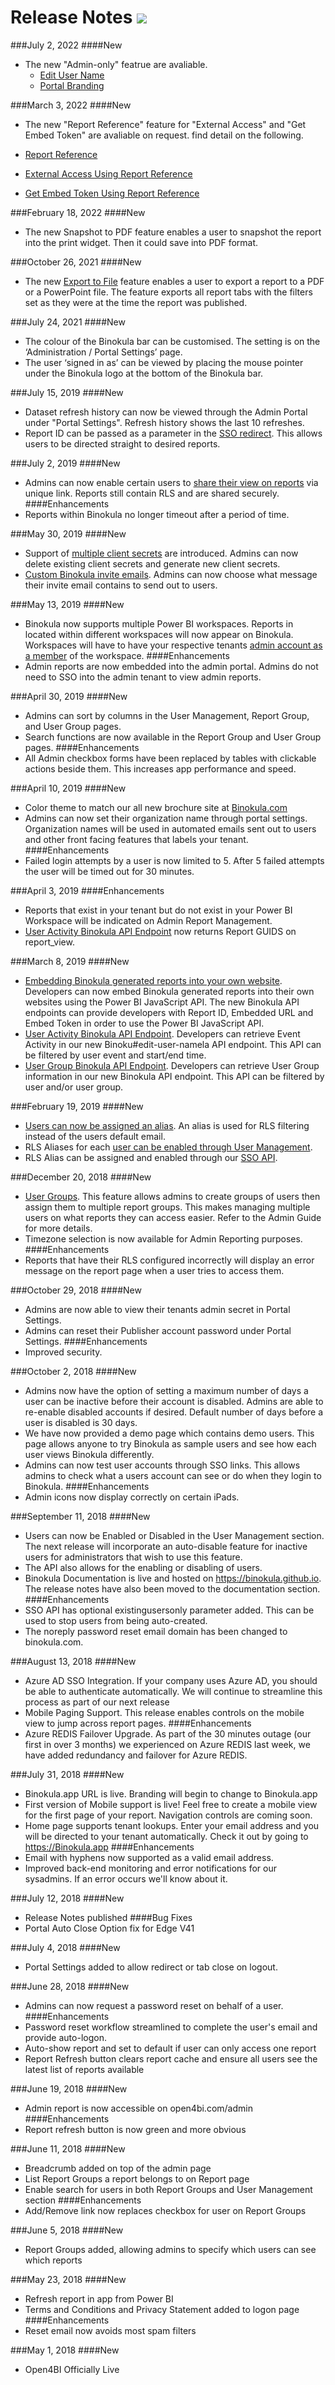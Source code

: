 # Release Notes ![](images/favicon.png)

###July 2, 2022
####New 
* The new "Admin-only" featrue are avaliable.
  * [Edit User Name](/admin-guide/#edit-user-name)
  * [Portal Branding](/admin-guide/#portal-branding)

###March 3, 2022
####New 
* The new "Report Reference" feature for "External Access" and "Get Embed Token" are avaliable on request. find detail on the following.
* [Report Reference](../admin-guide/#report-reference)   

* [External Access Using Report Reference](../developer-guide/#redirect-to-binokula-external-access-using-report-reference)   

* [Get Embed Token Using Report Reference](../developer-guide/#get-embed-token-using-report-reference)   
 


###February 18, 2022
####New 
* The new Snapshot to PDF feature enables a user to snapshot the report into the print widget. Then it could save into PDF format. 


###October 26, 2021
####New 
* The new [Export to File](../admin-guide/#report-export-permissions)   feature enables a user to export a report to a PDF or a PowerPoint file.  The feature exports all report tabs with the filters set as they were at the time the report was published.  


###July 24, 2021
####New 
* The colour of the Binokula bar can be customised. The setting is on the ‘Administration / Portal Settings’ page.
* The user ‘signed in as’ can be viewed by placing the mouse pointer under the Binokula logo at the bottom of the Binokula bar.

###July 15, 2019
####New 
* Dataset refresh history can now be viewed through the Admin Portal under "Portal Settings". Refresh history shows the last 10 refreshes.
* Report ID can be passed as a parameter in the [SSO redirect](../developer-guide/#redirect-to-binokula-external-access). This allows users to be directed straight to desired reports.

###July 2, 2019
####New 
* Admins can now enable certain users to [share their view on reports](../admin-guide/#report-sharing-permissions) via unique link. Reports still contain RLS and are shared securely.
####Enhancements
* Reports within Binokula no longer timeout after a period of time.

###May 30, 2019
####New 
* Support of [multiple client secrets](../developer-guide/#managing-client-secrets) are introduced. Admins can now delete existing client secrets and generate new client secrets.
* [Custom Binokula invite emails](/admin-guide/#custom-emails). Admins can now choose what message their invite email contains to send out to users.

###May 13, 2019
####New
* Binokula now supports multiple Power BI workspaces. Reports in located within different workspaces will now appear on Binokula. Workspaces will have to have your respective tenants [admin account as a member](../admin-guide/#power-bi-workspaces) of the workspace.
####Enhancements
* Admin reports are now embedded into the admin portal. Admins do not need to SSO into the admin tenant to view admin reports.

###April 30, 2019
####New
* Admins can sort by columns in the User Management, Report Group, and User Group pages.
* Search functions are now available in the Report Group and User Group pages.
####Enhancements
* All Admin checkbox forms have been replaced by tables with clickable actions beside them. This increases app performance and speed. 

###April 10, 2019
####New
* Color theme to match our all new brochure site at [Binokula.com](https://binokula.com)
* Admins can now set their organization name through portal settings. Organization names will be used in automated emails sent out to users and other front facing features that labels your tenant.
####Enhancements
* Failed login attempts by a user is now limited to 5. After 5 failed attempts the user will be timed out for 30 minutes.

###April 3, 2019
####Enhancements
* Reports that exist in your tenant but do not exist in your Power BI Workspace will be indicated on Admin Report Management.
* [User Activity Binokula API Endpoint](../developer-guide/#user-activity-list) now returns Report GUIDS on report_view.

###March 8, 2019
####New
* [Embedding Binokula generated reports into your own website](../developer-guide/#embedding-binokula-generated-reports). Developers can now embed Binokula generated reports into their own websites using the Power BI JavaScript API. The new Binokula API endpoints can provide developers with Report ID, Embedded URL and Embed Token in order to use the Power BI JavaScript API.
* [User Activity Binokula API Endpoint](../developer-guide/#user-activity-list). Developers can retrieve Event Activity in our new Binoku#edit-user-namela API endpoint. This API can be filtered by user event and start/end time.
* [User Group Binokula API Endpoint](../developer-guide/#user-activity-list). Developers can retrieve User Group information in our new Binokula API endpoint. This API can be filtered by user and/or user group.

###February 19, 2019
####New
* [Users can now be assigned an alias](../admin-guide/#rls-aliasing). An alias is used for RLS filtering instead of the users default email.
* RLS Aliases for each [user can be enabled through User Management](../admin-guide/#enablingdisabling-one-users-rls-alias).
* RLS Alias can be assigned and enabled through our [SSO API](../developer-guide/#issuerenew-user-access-token).

###December 20, 2018
####New
* [User Groups](../admin-guide/#user-groups). This feature allows admins to create groups of users then assign them to multiple report groups. This makes managing multiple users on what reports they can access easier. Refer to the Admin Guide for more details.
* Timezone selection is now available for Admin Reporting purposes.
####Enhancements
* Reports that have their RLS configured incorrectly will display an error message on the report page when a user tries to access them.

###October 29, 2018
####New
* Admins are now able to view their tenants admin secret in Portal Settings.
* Admins can reset their Publisher account password under Portal Settings.
####Enhancements
* Improved security.

###October 2, 2018
####New
* Admins now have the option of setting a maximum number of days a user can be inactive before their account is disabled. Admins are able to re-enable disabled accounts if desired. Default number of days before a user is disabled is 30 days.
* We have now provided a demo page which contains demo users. This page allows anyone to try Binokula as sample users and see how each user views Binokula differently.
* Admins can now test user accounts through SSO links. This allows admins to check what a users account can see or do when they login to Binokula.
####Enhancements
* Admin icons now display correctly on certain iPads.

###September 11, 2018
####New
* Users can now be Enabled or Disabled in the User Management section. The next release will incorporate an auto-disable feature for inactive users for administrators that wish to use this feature.
* The API also allows for the enabling or disabling of users.
* Binokula Documentation is live and hosted on <https://binokula.github.io>. The release notes have also been moved to the documentation section.
####Enhancements
* SSO API has optional existingusersonly parameter added. This can be used to stop users from being auto-created.
* The noreply password reset email domain has been changed to binokula.com.

###August 13, 2018
####New
* Azure AD SSO Integration. If your company uses Azure AD, you should be able to authenticate automatically. We will continue to streamline this process as part of our next release
* Mobile Paging Support. This release enables controls on the mobile view to jump across report pages.
####Enhancements
* Azure REDIS Failover Upgrade. As part of the 30 minutes outage (our first in over 3 months) we experienced on Azure REDIS last week, we have added redundancy and failover for Azure REDIS.

###July 31, 2018
####New
* Binokula.app URL is live. Branding will begin to change to Binokula.app
* First version of Mobile support is live! Feel free to create a mobile view for the first page of your report. Navigation controls are coming soon.
* Home page supports tenant lookups. Enter your email address and you will be directed to your tenant automatically. Check it out by going to https://Binokula.app
####Enhancements
* Email with hyphens now supported as a valid email address.
* Improved back-end monitoring and error notifications for our sysadmins. If an error occurs we'll know about it.

###July 12, 2018
####New
* Release Notes published
####Bug Fixes
* Portal Auto Close Option fix for Edge V41

###July 4, 2018
####New
* Portal Settings added to allow redirect or tab close on logout.

###June 28, 2018
####New
* Admins can now request a password reset on behalf of a user.
####Enhancements
* Password reset workflow streamlined to complete the user's email and provide auto-logon.
* Auto-show report and set to default if user can only access one report
* Report Refresh button clears report cache and ensure all users see the latest list of reports available

###June 19, 2018
####New
* Admin report is now accessible on open4bi.com/admin
####Enhancements
* Report refresh button is now green and more obvious

###June 11, 2018
####New
* Breadcrumb added on top of the admin page
* List Report Groups a report belongs to on Report page
* Enable search for users in both Report Groups and User Management section
####Enhancements
* Add/Remove link now replaces checkbox for user on Report Groups

###June 5, 2018
####New
* Report Groups added, allowing admins to specify which users can see which reports

###May 23, 2018
####New
* Refresh report in app from Power BI
* Terms and Conditions and Privacy Statement added to logon page
####Enhancements
* Reset email now avoids most spam filters

###May 1, 2018
####New
* Open4BI Officially Live
